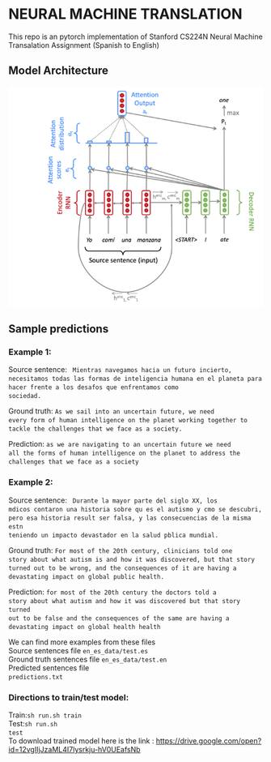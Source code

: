 # NEURAL MACHINE TRANSLATION
This repo is an pytorch implementation of Stanford CS224N Neural Machine Transalation Assignment (Spanish to English)

## Model Architecture
![image info](./model.png)

## Sample predictions

### Example 1:
Source sentence:
<code>
Mientras navegamos hacia un futuro incierto, necesitamos todas las formas de inteligencia humana en el planeta para hacer frente a los desafos que enfrentamos como sociedad.</code><br/>

Ground truth:
<code>As we sail into an uncertain future,  we need every form of human intelligence on the planet  working together to tackle the challenges that we face as a society.</code><br/>

Prediction:
<code>as we are navigating to an uncertain future we need all the forms of human intelligence on the planet to address the challenges that we face as a society</code>

### Example 2:

Source sentence:
<code>
Durante la mayor parte del siglo XX, los mdicos contaron una historia sobre qu es el autismo y cmo se descubri, pero esa historia result ser falsa, y las consecuencias de la misma estn teniendo un impacto devastador en la salud pblica mundial.</code>

Ground truth:
<code>For most of the 20th century,  clinicians told one story  about what autism is and how it was discovered,  but that story turned out to be wrong,  and the consequences of it  are having a devastating impact on global public health.</code>

Prediction:
<code>for most of the 20th century the doctors told a story about what autism and how it was discovered but that story turned out to be false and the consequences of the same are having a devastating impact on global health health</code>


We can find more examples from these files<br/>
Source sentences file <code>en_es_data/test.es</code><br/>
Ground truth sentences file <code>en_es_data/test.en</code><br/>
Predicted sentences file <code> predictions.txt</code><br/>

### Directions to train/test model:
Train:<code>sh run.sh train</code><br/>
Test:<code>sh run.sh test</code><br/>
To download trained model here is the link : https://drive.google.com/open?id=12vgIIjJzaML4I7lysrkju-hV0UEafsNb
